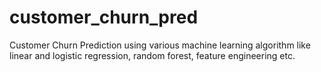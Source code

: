 # customer_churn_pred
Customer Churn Prediction using various machine learning algorithm like linear and logistic regression, random forest, feature engineering etc.
